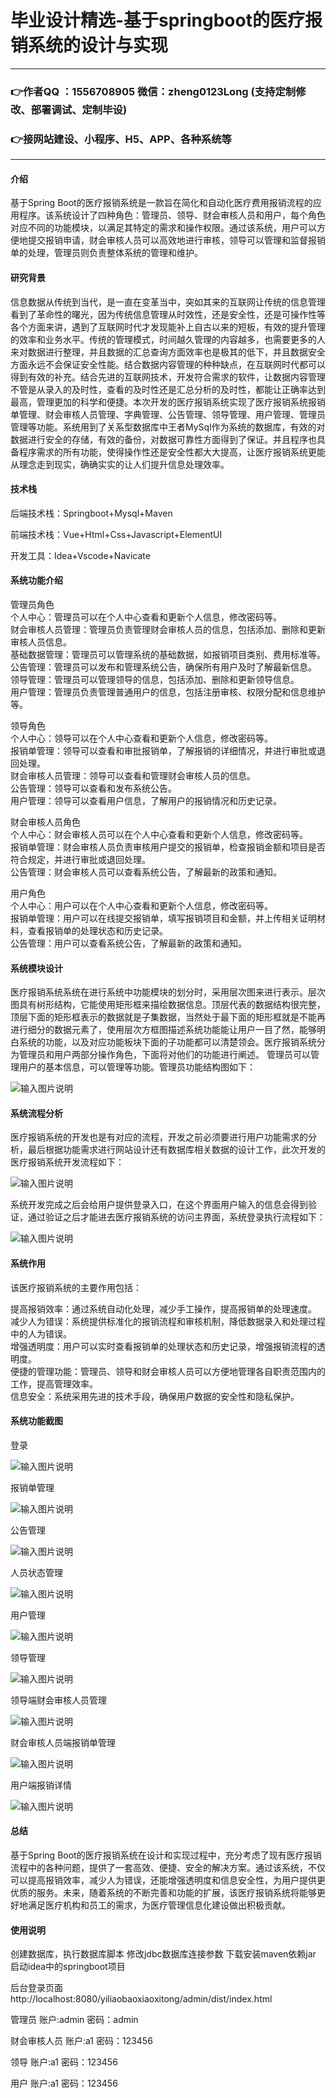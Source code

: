 # 毕业设计精选-基于springboot的医疗报销系统的设计与实现

---
### 👉作者QQ ：1556708905 微信：zheng0123Long (支持定制修改、部署调试、定制毕设)

### 👉接网站建设、小程序、H5、APP、各种系统等

---

#### 介绍

基于Spring Boot的医疗报销系统是一款旨在简化和自动化医疗费用报销流程的应用程序。该系统设计了四种角色：管理员、领导、财会审核人员和用户，每个角色对应不同的功能模块，以满足其特定的需求和操作权限。通过该系统，用户可以方便地提交报销申请，财会审核人员可以高效地进行审核，领导可以管理和监督报销单的处理，管理员则负责整体系统的管理和维护。

#### 研究背景

信息数据从传统到当代，是一直在变革当中，突如其来的互联网让传统的信息管理看到了革命性的曙光，因为传统信息管理从时效性，还是安全性，还是可操作性等各个方面来讲，遇到了互联网时代才发现能补上自古以来的短板，有效的提升管理的效率和业务水平。传统的管理模式，时间越久管理的内容越多，也需要更多的人来对数据进行整理，并且数据的汇总查询方面效率也是极其的低下，并且数据安全方面永远不会保证安全性能。结合数据内容管理的种种缺点，在互联网时代都可以得到有效的补充。结合先进的互联网技术，开发符合需求的软件，让数据内容管理不管是从录入的及时性，查看的及时性还是汇总分析的及时性，都能让正确率达到最高，管理更加的科学和便捷。本次开发的医疗报销系统实现了医疗报销系统报销单管理、财会审核人员管理、字典管理、公告管理、领导管理、用户管理、管理员管理等功能。系统用到了关系型数据库中王者MySql作为系统的数据库，有效的对数据进行安全的存储，有效的备份，对数据可靠性方面得到了保证。并且程序也具备程序需求的所有功能，使得操作性还是安全性都大大提高，让医疗报销系统更能从理念走到现实，确确实实的让人们提升信息处理效率。

#### 技术栈

后端技术栈：Springboot+Mysql+Maven

前端技术栈：Vue+Html+Css+Javascript+ElementUI

开发工具：Idea+Vscode+Navicate

#### 系统功能介绍

管理员角色  
个人中心：管理员可以在个人中心查看和更新个人信息，修改密码等。  
财会审核人员管理：管理员负责管理财会审核人员的信息，包括添加、删除和更新审核人员信息。  
基础数据管理：管理员可以管理系统的基础数据，如报销项目类别、费用标准等。   
公告管理：管理员可以发布和管理系统公告，确保所有用户及时了解最新信息。   
领导管理：管理员可以管理领导的信息，包括添加、删除和更新领导信息。  
用户管理：管理员负责管理普通用户的信息，包括注册审核、权限分配和信息维护等。  

领导角色  
个人中心：领导可以在个人中心查看和更新个人信息，修改密码等。  
报销单管理：领导可以查看和审批报销单，了解报销的详细情况，并进行审批或退回处理。  
财会审核人员管理：领导可以查看和管理财会审核人员的信息。  
公告管理：领导可以查看和发布系统公告。  
用户管理：领导可以查看用户信息，了解用户的报销情况和历史记录。  

财会审核人员角色  
个人中心：财会审核人员可以在个人中心查看和更新个人信息，修改密码等。  
报销单管理：财会审核人员负责审核用户提交的报销单，检查报销金额和项目是否符合规定，并进行审批或退回处理。  
公告管理：财会审核人员可以查看系统公告，了解最新的政策和通知。  

用户角色  
个人中心：用户可以在个人中心查看和更新个人信息，修改密码等。  
报销单管理：用户可以在线提交报销单，填写报销项目和金额，并上传相关证明材料，查看报销单的处理状态和历史记录。  
公告管理：用户可以查看系统公告，了解最新的政策和通知。  

#### 系统模块设计

医疗报销系统系统在进行系统中功能模块的划分时，采用层次图来进行表示。层次图具有树形结构，它能使用矩形框来描绘数据信息。顶层代表的数据结构很完整，顶层下面的矩形框表示的数据就是子集数据，当然处于最下面的矩形框就是不能再进行细分的数据元素了，使用层次方框图描述系统功能能让用户一目了然，能够明白系统的功能，以及对应功能板块下面的子功能都可以清楚领会。医疗报销系统分为管理员和用户两部分操作角色，下面将对他们的功能进行阐述。
管理员可以管理用户的基本信息，可以管理等功能。管理员功能结构图如下：

![输入图片说明](images/041022b2e53973b33e264ce7cd75771.png)

#### 系统流程分析

医疗报销系统的开发也是有对应的流程，开发之前必须要进行用户功能需求的分析，最后根据功能需求进行网站设计还有数据库相关数据的设计工作，此次开发的医疗报销系统开发流程如下：

![输入图片说明](images/f781712f2fb5b83ca5c0b36edf03888.png)

系统开发完成之后会给用户提供登录入口，在这个界面用户输入的信息会得到验证，通过验证之后才能进去医疗报销系统的访问主界面，系统登录执行流程如下：

![输入图片说明](images/09671794e4a61168adec8409fd3b720.png)

#### 系统作用

该医疗报销系统的主要作用包括：

提高报销效率：通过系统自动化处理，减少手工操作，提高报销单的处理速度。  
减少人为错误：系统提供标准化的报销流程和审核机制，降低数据录入和处理过程中的人为错误。  
增强透明度：用户可以实时查看报销单的处理状态和历史记录，增强报销流程的透明度。  
便捷的管理功能：管理员、领导和财会审核人员可以方便地管理各自职责范围内的工作，提高管理效率。  
信息安全：系统采用先进的技术手段，确保用户数据的安全性和隐私保护。  

#### 系统功能截图

登录

![输入图片说明](images/18f13e238db41b9da1561493bf3913a.png)

报销单管理

![输入图片说明](images/6bfabebd1e50b405962ca9a6fefebc4.png)

公告管理

![输入图片说明](images/f06e02dfd5d11da5955755ffa48d34e.png)

人员状态管理

![输入图片说明](images/01e45f4a3c7e13e247557320fdf04fc.png)

用户管理

![输入图片说明](images/07f8584136044af573675a87ca6048e.png)

领导管理

![输入图片说明](images/45f6c694c7fb4012b8b0b306733e1bb.png)

领导端财会审核人员管理

![输入图片说明](images/4d8d02d9b57b64a8e11eed21256cdce.png)

财会审核人员端报销单管理

![输入图片说明](images/c749aa942d7ae96a159e1c38bdaaa08.png)

用户端报销详情

![输入图片说明](images/5f61cdd81687357f6ad73669218c1aa.png)

#### 总结

基于Spring Boot的医疗报销系统在设计和实现过程中，充分考虑了现有医疗报销流程中的各种问题，提供了一套高效、便捷、安全的解决方案。通过该系统，不仅可以提高报销效率，减少人为错误，还能增强透明度和信息安全性，为用户提供更优质的服务。未来，随着系统的不断完善和功能的扩展，该医疗报销系统将能够更好地满足医疗机构和员工的需求，为医疗管理信息化建设做出积极贡献。

#### 使用说明

创建数据库，执行数据库脚本 修改jdbc数据库连接参数 下载安装maven依赖jar 启动idea中的springboot项目

后台登录页面
http://localhost:8080/yiliaobaoxiaoxitong/admin/dist/index.html

管理员				账户:admin 		密码：admin

财会审核人员				账户:a1 		密码：123456

领导				账户:a1 		密码：123456

用户				账户:a1 		密码：123456
